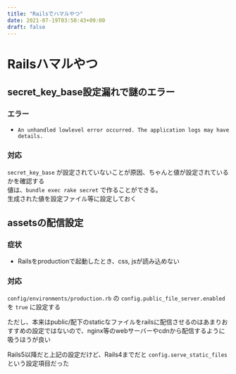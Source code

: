 ```yaml
---
title: "Railsでハマルやつ"
date: 2021-07-19T03:50:43+09:00
draft: false
---
```


# Railsハマルやつ

## secret_key_base設定漏れで謎のエラー
### エラー

- `An unhandled lowlevel error occurred. The application logs may have details.`

### 対応

`secret_key_base` が設定されていないことが原因、ちゃんと値が設定されているかを確認する  
値は、`bundle exec rake secret` で作ることができる。  
生成された値を設定ファイル等に設定しておく




## assetsの配信設定
### 症状

- Railsをproductionで起動したとき、css, jsが読み込めない

### 対応

`config/environments/production.rb` の `config.public_file_server.enabled` を `true` に設定する 

ただし、本来はpublic/配下のstaticなファイルをrailsに配信させるのはあまりおすすめの設定ではないので、nginx等のwebサーバーやcdnから配信するように吸うほうが良い

Rails5以降だと上記の設定だけど、Rails4までだと `config.serve_static_files` という設定項目だった
